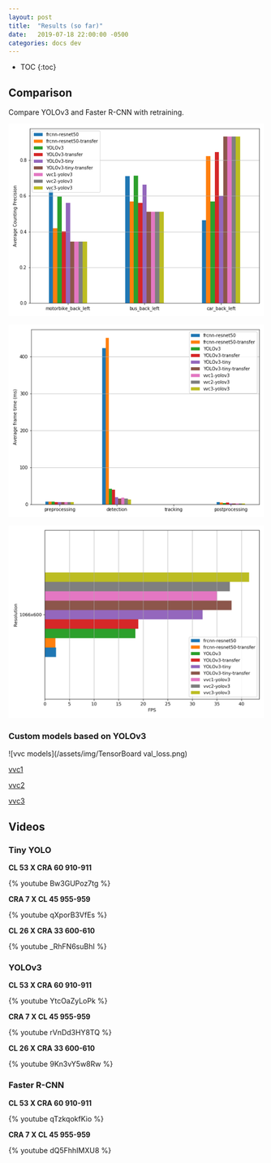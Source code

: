 ```yaml
---
layout: post
title:  "Results (so far)"
date:   2019-07-18 22:00:00 -0500
categories: docs dev
---
```


* TOC
{:toc}

## Comparison
Compare YOLOv3 and Faster R-CNN with retraining.

![Average counting precision](/assets/img/avg_precision.png)

![Average frame time](/assets/img/avg_time.png)

![FPS](/assets/img/fps.png)

### Custom models based on YOLOv3

![vvc models](/assets/img/TensorBoard val_loss.png)

[vvc1](/assets/img/architecture_vvc1.png)

[vvc2](/assets/img/architecture_vvc2.png)

[vvc3](/assets/img/architecture_vvc3.png)

## Videos

### Tiny YOLO

**CL 53 X CRA 60 910-911**

{% youtube Bw3GUPoz7tg %}

**CRA 7 X CL 45 955-959**

{% youtube qXporB3VfEs %}

**CL 26 X CRA 33 600-610**

{% youtube _RhFN6suBhI %}


### YOLOv3

**CL 53 X CRA 60 910-911**

{% youtube YtcOaZyLoPk %}

**CRA 7 X CL 45 955-959**

{% youtube rVnDd3HY8TQ %}

**CL 26 X CRA 33 600-610**

{% youtube 9Kn3vY5w8Rw %}


### Faster R-CNN

**CL 53 X CRA 60 910-911**

{% youtube qTzkqokfKio %}

**CRA 7 X CL 45 955-959**

{% youtube dQ5FhhIMXU8 %}
